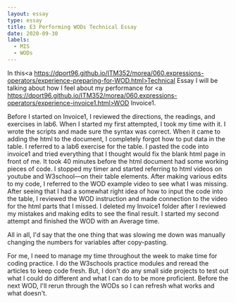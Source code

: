 ```yaml
---
layout: essay
type: essay
title: E3 Performing WODs Technical Essay
date: 2020-09-30
labels:
  - MIS
  - WODs
---
```


In this<a https://dport96.github.io/ITM352/morea/060.expressions-operators/experience-preparing-for-WOD.html>Technical Essay</a> I will be talking about how I feel about my performance for <a https://dport96.github.io/ITM352/morea/060.expressions-operators/experience-invoice1.html>WOD Invoice1</a>. 

Before I started on Invoice1, I reviewed the directions, the readings, and exercises in lab6. When I started my first attempted, I took my time with it. I wrote the scripts and made sure the syntax was correct. When it came to adding the html to the document, I completely forgot how to put data in the table. I referred to a lab6 exercise for the table. I pasted the code into invoice1 and tried everything that I thought would fix the blank html page in front of me. It took 40 minutes before the html document had some working pieces of code. I stopped my timer and started referring to html videos on youtube  and W3school—on their table elements. After making various edits to my code, I referred to the WOD example video to see what I was missing. After seeing that I had a somewhat right idea of how to input the code into the table, I reviewed the WOD instruction and made connection to the video for the html parts that I missed. I deleted my Invoice1 folder after I reviewed my mistakes and making edits to see the final result. I started my second attempt and finished the WOD with an Average time.

All in all, I'd say that the one thing that was slowing me down was manually changing the numbers for variables after copy-pasting. 
 

For me, I need to manage my time throughout the week to make time for coding practice. I do the W3schools practice modules and reread the articles to keep code fresh. But, I don't do any small side projects to test out what I could do different and what I can do to be more proficient. Before the next WOD, I'll rerun through the WODs so I can refresh what works and what doesn't. 
